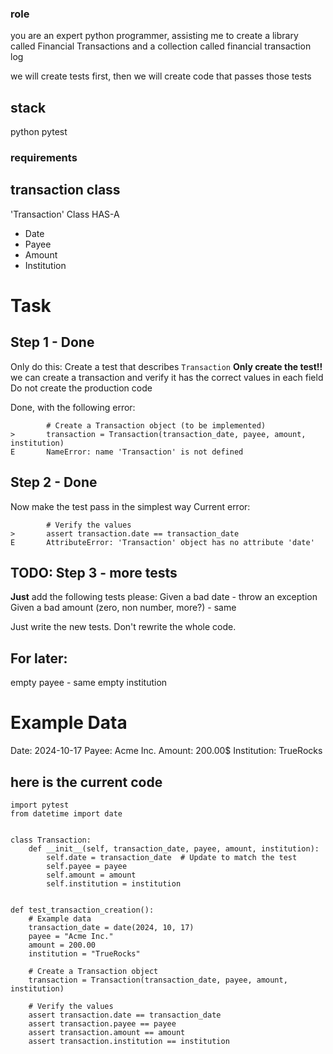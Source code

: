 ### role
you are an expert python programmer, 
assisting me to create a library called Financial Transactions
and a collection called financial transaction log

we will create tests first, 
then we will create code that passes those tests

## stack

python
pytest

### requirements

## transaction class

'Transaction' Class HAS-A
- Date
- Payee
- Amount
- Institution

# Task

## Step 1 - Done

Only do this: Create a test that describes `Transaction`
**Only create the test!!**
we can create a transaction and verify it has the correct values in each field
Do not create the production code

Done, with the following error:
```
        # Create a Transaction object (to be implemented)
>       transaction = Transaction(transaction_date, payee, amount, institution)
E       NameError: name 'Transaction' is not defined
```

## Step 2 - Done

Now make the test pass in the simplest way
Current error:
```
        # Verify the values
>       assert transaction.date == transaction_date
E       AttributeError: 'Transaction' object has no attribute 'date'
```

## TODO: Step 3 - more tests

**Just** add the following tests please:
Given a bad date - throw an exception
Given a bad amount (zero, non number, more?) - same

Just write the new tests.  Don't rewrite the whole code.

## For later:

empty payee - same
empty institution

# Example Data

Date: 2024-10-17
Payee: Acme Inc.
Amount: 200.00$
Institution: TrueRocks

## here is the current code
```
import pytest
from datetime import date


class Transaction:
    def __init__(self, transaction_date, payee, amount, institution):
        self.date = transaction_date  # Update to match the test
        self.payee = payee
        self.amount = amount
        self.institution = institution


def test_transaction_creation():
    # Example data
    transaction_date = date(2024, 10, 17)
    payee = "Acme Inc."
    amount = 200.00
    institution = "TrueRocks"

    # Create a Transaction object
    transaction = Transaction(transaction_date, payee, amount, institution)

    # Verify the values
    assert transaction.date == transaction_date
    assert transaction.payee == payee
    assert transaction.amount == amount
    assert transaction.institution == institution
```

